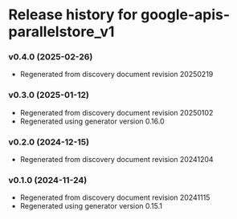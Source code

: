 # Release history for google-apis-parallelstore_v1

### v0.4.0 (2025-02-26)

* Regenerated from discovery document revision 20250219

### v0.3.0 (2025-01-12)

* Regenerated from discovery document revision 20250102
* Regenerated using generator version 0.16.0

### v0.2.0 (2024-12-15)

* Regenerated from discovery document revision 20241204

### v0.1.0 (2024-11-24)

* Regenerated from discovery document revision 20241115
* Regenerated using generator version 0.15.1

